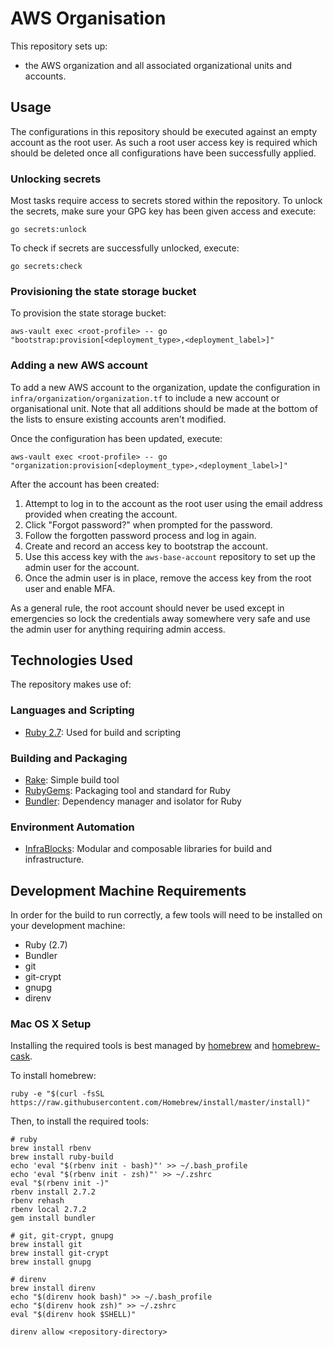 AWS Organisation
=================

This repository sets up:
- the AWS organization and all associated organizational units and accounts.

Usage
-----

The configurations in this repository should be executed against an empty
account as the root user. As such a root user access key is required which
should be deleted once all configurations have been successfully applied.

### Unlocking secrets

Most tasks require access to secrets stored within the repository. To unlock
the secrets, make sure your GPG key has been given access and execute:

```shell script
go secrets:unlock
```

To check if secrets are successfully unlocked, execute:

```shell script
go secrets:check
```

### Provisioning the state storage bucket

To provision the state storage bucket:

```
aws-vault exec <root-profile> -- go "bootstrap:provision[<deployment_type>,<deployment_label>]"
```

### Adding a new AWS account

To add a new AWS account to the organization, update the configuration in
`infra/organization/organization.tf` to include a new account or organisational
unit. Note that all additions should be made at the bottom of the lists to
ensure existing accounts aren't modified.

Once the configuration has been updated, execute:

```
aws-vault exec <root-profile> -- go "organization:provision[<deployment_type>,<deployment_label>]"
```

After the account has been created:
1. Attempt to log in to the account as the root user using the email address
   provided when creating the account.
1. Click "Forgot password?" when prompted for the password.
1. Follow the forgotten password process and log in again.
1. Create and record an access key to bootstrap the account.
1. Use this access key with the `aws-base-account` repository to set up the
   admin user for the account.
1. Once the admin user is in place, remove the access key from the root user
   and enable MFA.

As a general rule, the root account should never be used except in emergencies
so lock the credentials away somewhere very safe and use the admin user for
anything requiring admin access.


Technologies Used
-----------------

The repository makes use of:

### Languages and Scripting

* [Ruby 2.7](https://ruby-doc.org/core-2.7.2/): Used for build and scripting

### Building and Packaging

* [Rake](http://docs.seattlerb.org/rake/): Simple build tool
* [RubyGems](https://rubygems.org): Packaging tool and standard for Ruby
* [Bundler](http://bundler.io): Dependency manager and isolator for Ruby

### Environment Automation

* [InfraBlocks](https://github.com/infrablocks): Modular and composable
  libraries for build and infrastructure.

Development Machine Requirements
--------------------------------

In order for the build to run correctly, a few tools will need to be installed
on your development machine:

* Ruby (2.7)
* Bundler
* git
* git-crypt
* gnupg
* direnv

### Mac OS X Setup

Installing the required tools is best managed by [homebrew](http://brew.sh) and
[homebrew-cask](http://caskroom.io).

To install homebrew:

```
ruby -e "$(curl -fsSL https://raw.githubusercontent.com/Homebrew/install/master/install)"
```

Then, to install the required tools:

```
# ruby
brew install rbenv
brew install ruby-build
echo 'eval "$(rbenv init - bash)"' >> ~/.bash_profile
echo 'eval "$(rbenv init - zsh)"' >> ~/.zshrc
eval "$(rbenv init -)"
rbenv install 2.7.2
rbenv rehash
rbenv local 2.7.2
gem install bundler

# git, git-crypt, gnupg
brew install git
brew install git-crypt
brew install gnupg

# direnv
brew install direnv
echo "$(direnv hook bash)" >> ~/.bash_profile
echo "$(direnv hook zsh)" >> ~/.zshrc
eval "$(direnv hook $SHELL)"

direnv allow <repository-directory>
```
